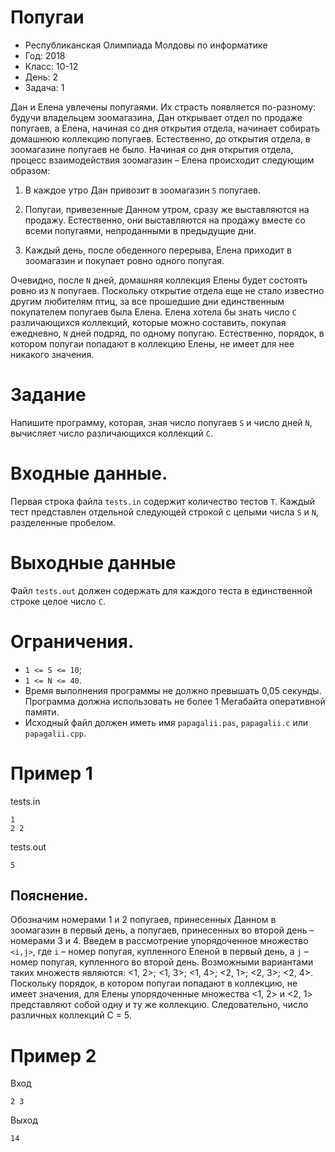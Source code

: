 # Попугаи
* Республиканская Олимпиада Молдовы по информатике
* Год: 2018
* Класс: 10-12
* День: 2
* Задача: 1

Дан и Елена увлечены попугаями. Их страсть появляется по-разному: будучи
владельцем зоомагазина, Дан открывает отдел по продаже попугаев, а Елена, начиная со дня
открытия отдела, начинает собирать домашнюю коллекцию попугаев. Естественно, до
открытия отдела, в зоомагазине попугаев не было.
Начиная со дня открытия отдела, процесс взаимодействия зоомагазин – Елена
происходит следующим образом:

1. В каждое утро Дан привозит в зоомагазин `S` попугаев.

2. Попугаи, привезенные Данном утром, сразу же выставляются на продажу.
Естественно, они выставляются на продажу вместе со всеми попугаями,
непроданными в предыдущие дни.

3. Каждый день, после обеденного перерыва, Елена приходит в зоомагазин и покупает
ровно одного попугая.


Очевидно, после `N` дней, домашняя коллекция Елены будет состоять ровно из `N`
попугаев. Поскольку открытие отдела еще не стало известно другим любителям птиц, за все
прошедшие дни единственным покупателем попугаев была Елена.
Елена хотела бы знать число `C` различающихся коллекций, которые можно составить,
покупая ежедневно, `N` дней подряд, по одному попугаю. 
Естественно, порядок, в котором попугаи попадают в коллекцию Елены, не имеет для нее никакого значения.

# Задание 
Напишите программу, которая, зная число попугаев `S` и число дней `N`,
вычисляет число различающихся коллекций `C`.

# Входные данные. 
Первая строка файла `tests.in` содержит количество тестов `T`.
Каждый тест представлен отдельной следующей строкой с целыми числа `S` и `N`, разделенные пробелом.

# Выходные данные 
Файл `tests.out` должен содержать для каждого теста в единственной строке целое число `C`.

# Ограничения. 
* `1 <= S <= 10`; 
* `1 <= N <= 40`. 
* Время выполнения программы не должно превышать 0,05 секунды. 
Программа должна использовать не более 1 Мегабайта оперативной памяти. 
* Исходный файл должен иметь имя `papagalii.pas`, `papagalii.c` или `papagalii.cpp`.


# Пример 1
tests.in
```
1
2 2
```

tests.out
```
5
```

## Пояснение. 
Обозначим номерами 1 и 2 попугаев, принесенных Данном в зоомагазин в
первый день, а попугаев, принесенных во второй день – номерами 3 и 4. Введем в
рассмотрение упорядоченное множество `<i,j>`, где `i` – номер попугая, купленного Еленой в
первый день, а `j` – номер попугая, купленного во второй день. Возможными вариантами
таких множеств являются: <1, 2>; <1, 3>; <1, 4>; <2, 1>; <2, 3>; <2, 4>. Поскольку порядок, в
котором попугаи попадают в коллекцию, не имеет значения, для Елены упорядоченные
множества <1, 2> и <2, 1> представляют собой одну и ту же коллекцию. Следовательно,
число различных коллекций C = 5.


# Пример 2
Вход 
```
2 3
```

Выход
```
14
```
